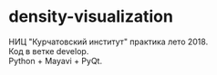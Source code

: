 # density-visualization
НИЦ "Курчатовский институт" практика лето 2018.  
Код в ветке develop.  
Python + Mayavi + PyQt.
